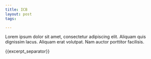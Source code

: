 ```yaml
---
title: ICB
layout: post
tags:

---
```

Lorem ipsum dolor sit amet, consectetur adipiscing elit. Aliquam quis dignissim lacus. Aliquam erat volutpat. Nam auctor porttitor facilisis. 

{{excerpt_separator}}
